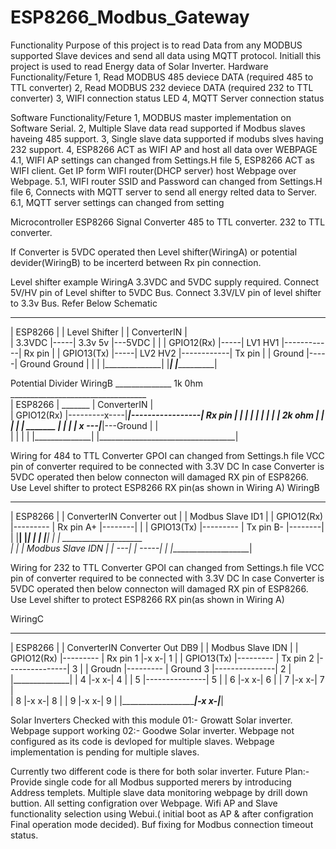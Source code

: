 # ESP8266_Modbus_Gateway
Functionality
Purpose of this project is to read Data from any MODBUS supported Slave devices and send all data using MQTT protocol.
Initiall this project is used to read Energy data of Solar Inverter.
Hardware Functionality/Feture
    1, Read MODBUS 485 deviece DATA (required 485 to TTL converter)
    2, Read MODBUS 232 deviece DATA (required 232 to TTL converter)
    3, WIFI connection status LED
    4, MQTT Server connection status

Software Functionality/Feture
    1, MODBUS master implementation on Software Serial.
    2, Multiple Slave data read supported if Modbus slaves haveing 485 support.
    3, Single slave data supported if modubs slves having 232 support.
    4, ESP8266 ACT as WIFI AP and host all data over WEBPAGE
        4.1, WIFI AP settings can changed from Settings.H file
    5, ESP8266 ACT as WIFI client. Get IP form WIFI router(DHCP server) host Webpage over Webpage.
            5.1, WIFI router SSID and Password can changed from Settings.H file
    6, Connects with MQTT server to send all energy relted data to Server.
            6.1, MQTT server settings can changed from setting


Microcontroller
    ESP8266
Signal Converter
    485 to TTL converter.
    232 to TTL converter.

If Converter is 5VDC operated then Level shifter(WiringA) or potential devider(WiringB) to be incerterd between Rx pin connection.

Level shifter example
WiringA
    3.3VDC and 5VDC supply required.
    Connect 5V/HV pin of Level shifter to 5VDC Bus.
    Connect 3.3V/LV pin of level shifter to 3.3v Bus.
    Refer Below Schematic
 ______________       __________________               ____________________________        
|  ESP8266     |     |  Level Shifter    |            |  ConverterIN               |        
|  3.3VDC      |-----| 3.3v          5v  |---5VDC     |                            |
|  GPIO12(Rx)  |-----| LV1           HV1 |------------|    Rx pin                  |
|  GPIO13(Tx)  |-----| LV2           HV2 |------------|    Tx pin                  |
|  Ground      |-----| Ground     Ground |            |                            |
|______________|     |___________________|            |____________________________| 


Potential Divider
WiringB
 ______________                    1k 0hm                __________________________________        
|  ESP8266     |               _______                  |          ConverterIN             |      
|  GPIO12(Rx)  |---------x----|_______|-----------------|    Rx pin                        |
|              |         |                              |                                  |
|              |         |      2k ohm                  |                                  |
|              |         |     _______                  |                                  |
|              |         x ---|_______|---Ground        |                                  |               
|              |                                        |                                  |
|______________|                                        |__________________________________|  


Wiring for 484 to TTL Converter
GPOI can changed from Settings.h file
VCC pin of converter required to be connected with 3.3V DC
In case Converter is 5VDC operated then below connecton will damaged RX pin of ESP8266.
Use Level shifter to protect ESP8266 RX pin(as shown in Wiring A)
WiringB
 ______________            ___________________________________          ____________________ 
|  ESP8266     |          |  ConverterIN     Converter out    |        | Modbus Slave ID1   |
|  GPIO12(Rx)  |--------- |    Rx pin              A+         |--------|                    |
|  GPIO13(Tx)  |--------- |    Tx pin              B-         |--------|                    |
|______________|          |___________________________________|   | |  |____________________|
                                                                  | |    ____________________     
                                                                  | |  | Modbus Slave IDN   |
                                                                  | ---|                    |
                                                                  -----|                    |
                                                                       |____________________|

Wiring for 232 to TTL Converter
GPOI can changed from Settings.h file
VCC pin of converter required to be connected with 3.3V DC
In case Converter is 5VDC operated then below connecton will damaged RX pin of ESP8266.
Use Level shifter to protect ESP8266 RX pin(as shown in Wiring A)

WiringC
 ______________            _____________________________________                 ___________________ 
|  ESP8266     |          |  ConverterIN     Converter Out DB9  |               | Modbus Slave IDN  |
|  GPIO12(Rx)  |--------- |    Rx pin           1               |-x           x-|         1         |
|  GPIO13(Tx)  |--------- |    Tx pin           2               |---------------|         3         |
|  Groudn      |--------- |    Ground           3               |---------------|         2         |
|______________|          |                     4               |-x           x-|         4         |
                          |                     5               |---------------|         5         |
                          |                     6               |-x           x-|         6         |
                          |                     7               |-x           x-|         7         |                
                          |                     8               |-x           x-|         8         |
                          |                     9               |-x           x-|         9         |
                          |_____________________________________|-x           x-|___________________|
                          
                          
Solar Inverters Checked with this module
01:- Growatt Solar inverter.
        Webpage support working
02:- Goodwe Solar inverter.
        Webpage not configured as its code is devloped for multiple slaves. Webpage implementation is pending for multiple slaves.

Currently two different code is there for both solar inverter.
Future Plan:- 
    Provide single code for all Modbus supported merers by introducing Address templets.
    Multiple slave data monitoring webpage by drill down buttion.
    All setting configration over Webpage.
    Wifi AP and Slave functionality selection using Webui.( initial boot as AP & after configration Final operation mode decided).
    Buf fixing for Modbus connection timeout status.

